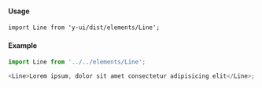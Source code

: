 #### Usage

```markdown
import Line from 'y-ui/dist/elements/Line';
```

#### Example

```js
import Line from '../../elements/Line';

<Line>Lorem ipsum, dolor sit amet consectetur adipisicing elit</Line>;
```

